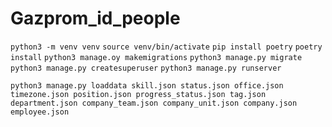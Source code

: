 # Gazprom_id_people

`python3 -m venv venv`
`source venv/bin/activate`
`pip install poetry`
`poetry install`
`python3 manage.oy makemigrations`
`python3 manage.py migrate`
`python3 manage.py createsuperuser`
`python3 manage.py runserver`


```
python3 manage.py loaddata skill.json status.json office.json timezone.json position.json progress_status.json tag.json department.json company_team.json company_unit.json company.json employee.json

```